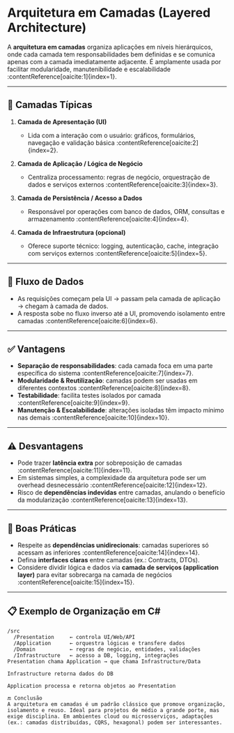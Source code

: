 # Arquitetura em Camadas (Layered Architecture)

A **arquitetura em camadas** organiza aplicações em níveis hierárquicos, onde cada camada tem responsabilidades bem definidas e se comunica apenas com a camada imediatamente adjacente. É amplamente usada por facilitar modularidade, manutenibilidade e escalabilidade :contentReference[oaicite:1]{index=1}.

---

## 🧩 Camadas Típicas

1. **Camada de Apresentação (UI)**  
   - Lida com a interação com o usuário: gráficos, formulários, navegação e validação básica :contentReference[oaicite:2]{index=2}.

2. **Camada de Aplicação / Lógica de Negócio**  
   - Centraliza processamento: regras de negócio, orquestração de dados e serviços externos :contentReference[oaicite:3]{index=3}.

3. **Camada de Persistência / Acesso a Dados**  
   - Responsável por operações com banco de dados, ORM, consultas e armazenamento :contentReference[oaicite:4]{index=4}.

4. **Camada de Infraestrutura (opcional)**  
   - Oferece suporte técnico: logging, autenticação, cache, integração com serviços externos :contentReference[oaicite:5]{index=5}.

---

## 🔄 Fluxo de Dados

- As requisições começam pela UI → passam pela camada de aplicação → chegam à camada de dados.
- A resposta sobe no fluxo inverso até a UI, promovendo isolamento entre camadas :contentReference[oaicite:6]{index=6}.

---

## ✅ Vantagens

- **Separação de responsabilidades**: cada camada foca em uma parte específica do sistema :contentReference[oaicite:7]{index=7}.  
- **Modularidade & Reutilização**: camadas podem ser usadas em diferentes contextos :contentReference[oaicite:8]{index=8}.  
- **Testabilidade**: facilita testes isolados por camada :contentReference[oaicite:9]{index=9}.  
- **Manutenção & Escalabilidade**: alterações isoladas têm impacto mínimo nas demais :contentReference[oaicite:10]{index=10}.

---

## ⚠️ Desvantagens

- Pode trazer **latência extra** por sobreposição de camadas :contentReference[oaicite:11]{index=11}.  
- Em sistemas simples, a complexidade da arquitetura pode ser um overhead desnecessário :contentReference[oaicite:12]{index=12}.  
- Risco de **dependências indevidas** entre camadas, anulando o benefício da modularização :contentReference[oaicite:13]{index=13}.

---

## 🧠 Boas Práticas

- Respeite as **dependências unidirecionais**: camadas superiores só acessam as inferiores :contentReference[oaicite:14]{index=14}.  
- Defina **interfaces claras** entre camadas (ex.: Contracts, DTOs).  
- Considere dividir lógica e dados via **camada de serviços (application layer)** para evitar sobrecarga na camada de negócios :contentReference[oaicite:15]{index=15}.

---

## 📋 Exemplo de Organização em C#

```text
/src
  /Presentation     ← controla UI/Web/API
  /Application      ← orquestra lógicas e transfere dados
  /Domain           ← regras de negócio, entidades, validações
  /Infrastructure   ← acesso a DB, logging, integrações
Presentation chama Application → que chama Infrastructure/Data

Infrastructure retorna dados do DB

Application processa e retorna objetos ao Presentation

🔚 Conclusão
A arquitetura em camadas é um padrão clássico que promove organização, isolamento e reuso. Ideal para projetos de médio a grande porte, mas exige disciplina. Em ambientes cloud ou microsserviços, adaptações (ex.: camadas distribuídas, CQRS, hexagonal) podem ser interessantes.